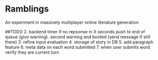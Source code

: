 # Ramblings
An experiment in massively multiplayer online literature generation

##TODO
2. backend timer if no repsonse in X seconds push to end of queue (give warning). second warning and booted (send message if still there)
3. refine input evaluation
4. storage of story in DB
5. add paragraph feature
6. meta data on each word submitted
7. when user submits word verify they are current turn